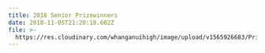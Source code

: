 ```yaml
---
title: 2018 Senior Prizewinners
date: 2018-11-05T21:20:18.602Z
file: >-
  https://res.cloudinary.com/whanganuihigh/image/upload/v1565926683/Prizewinners/2018/Master_Senior_Prizegiving_Programme_2018.pdf
---
```


